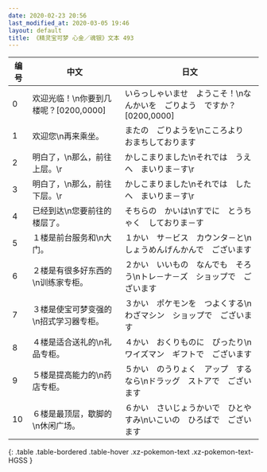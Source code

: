 ```yaml
---
date: 2020-02-23 20:56
last_modified_at: 2020-03-05 19:46
layout: default
title: 《精灵宝可梦 心金／魂银》文本 493
---
```

| 编号 | 中文 | 日文 |
| ---- | ---- | ---- |
| 0 | 欢迎光临！\n你要到几楼呢？[0200,0000] | いらっしゃいませ　ようこそ！\nなんかいを　ごりよう　ですか？[0200,0000] |
| 1 | 欢迎您\n再来乘坐。 | またの　ごりようを\nこころより　おまちしております |
| 2 | 明白了，\n那么，前往上层。\r | かしこまりました\nそれでは　うえへ　まいりま－す\r |
| 3 | 明白了，\n那么，前往下层。\r | かしこまりました\nそれでは　したへ　まいりま－す\r |
| 4 | 已经到达\n您要前往的楼层了。 | そちらの　かいは\nすでに　とうちゃく　しておりま－す |
| 5 | １楼是前台服务和\n大门。 | １かい　サ－ビス　カウンタ－と\nしょうめんげんかんで　ございます |
| 6 | ２楼是有很多好东西的\n训练家专柜。 | ２かい　いいもの　なんでも　そろう\nトレ－ナ－ズ　ショップで　ございます |
| 7 | ３楼是使宝可梦变强的\n招式学习器专柜。 | ３かい　ポケモンを　つよくする\nわざマシン　ショップで　ございます |
| 8 | ４楼是适合送礼的\n礼品专柜。 | ４かい　おくりものに　ぴったり\nワイズマン　ギフトで　ございます |
| 9 | ５楼是提高能力的\n药店专柜。 | ５かい　のうりょく　アップ　するなら\nドラッグ　ストアで　ございます |
| 10 | ６楼是最顶层，歇脚的\n休闲广场。 | ６かい　さいじょうかいで　ひとやすみ\nいこいの　ひろばで　ございます |
{: .table .table-bordered .table-hover .xz-pokemon-text .xz-pokemon-text-HGSS }